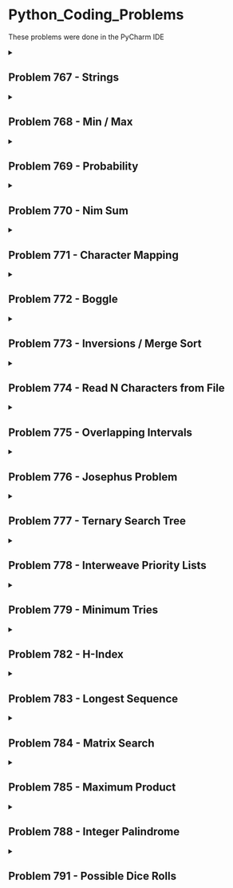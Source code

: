 # Python_Coding_Problems
These problems were done in the PyCharm IDE
<details>
<summary>
  
## Problem 767 - Strings
</summary>
Given a word W and a string S, find all starting indices in S which are anagrams of W.

For example, given that W is "ab", and S is "abxaba", return 0, 3, and 4.
</details>
<details>
<summary>
  
## Problem 768 - Min / Max
</summary>
Given an array of numbers of length N, find both the minimum and maximum using less than 2 * (N - 2) comparisons.
</details>
<details>
<summary>
  
## Problem 769 - Probability
</summary>
Alice wants to join her school's Probability Student Club. Membership dues are computed via one of two simple probabilistic games.

The first game: roll a die repeatedly. Stop rolling once you get a five followed by a six. Your number of rolls is the amount you pay, in dollars.

The second game: same, except that the stopping condition is a five followed by a five.

Which of the two games should Alice elect to play? Does it even matter? Write a program to simulate the two games and calculate their expected value.
</details>
<details>
<summary>
  
## Problem 770 - Nim Sum
</summary>
The game of Nim is played as follows. Starting with three heaps, each containing a variable number of items, two players take turns removing one or more items from a single pile. The player who eventually is forced to take the last stone loses. For example, if the initial heap sizes are 3, 4, and 5, a game could be played as shown below:

```
  A  |  B  |  C
-----------------
  3  |  4  |  5
  3  |  1  |  3
  3  |  1  |  3
  0  |  1  |  3
  0  |  1  |  0
  0  |  0  |  0 
```
  
In other words, to start, the first player takes three items from pile B. The second player responds by removing two stones from pile C. The game continues in this way until player one takes last stone and loses.

Given a list of non-zero starting values [a, b, c], and assuming optimal play, determine whether the first player has a forced win.
</details>
<details>
<summary>
  
## Problem 771 - Character Mapping
</summary>
Determine whether there exists a one-to-one character mapping from one string s1 to another s2.

For example, given s1 = abc and s2 = bcd, return true since we can map a to b, b to c, and c to d.

Given s1 = foo and s2 = bar, return false since the o cannot map to two characters.
</details>
<details>
<summary>
  
## Problem 772 - Boggle
</summary>
Boggle is a game played on a 4 x 4 grid of letters. The goal is to find as many words as possible that can be formed by a sequence of adjacent letters 
in the grid, using each cell at most once. Given a game board and a dictionary of valid words, implement a Boggle solver.
</details>
<details>
<summary>
  
## Problem 773 - Inversions / Merge Sort
</summary>
We can determine how "out of order" an array A is by counting the number of inversions it has. Two elements A[i] and A[j] form an inversion if A[i] > A[j] but i < j. That is, a smaller element appears after a larger element.

Given an array, count the number of inversions it has. Do this faster than O(N^2) time.

You may assume each element in the array is distinct.

For example, a sorted list has zero inversions. The array [2, 4, 1, 3, 5] has three inversions: (2, 1), (4, 1), and (4, 3). The array [5, 4, 3, 2, 1] has ten inversions: every distinct pair forms an inversion.
</details>
<details>
<summary>
  
## Problem 774 - Read N Characters from File
</summary>
Using a read7() method that returns 7 characters from a file, implement readN(n) which reads n characters.

For example, given a file with the content “Hello world”, three read7() returns “Hello w”, “orld” and then “”.
</details>
<details>
<summary>
  
## Problem 775 - Overlapping Intervals
</summary>
Given an array of time intervals (start, end) for classroom lectures (possibly overlapping), find the minimum number of rooms required.
For example, given [(30, 75), (0, 50), (60, 150)], you should return 2.
</details>
<details>
<summary>
  
## Problem 776 - Josephus Problem
</summary>
There are N prisoners standing in a circle, waiting to be executed. The executions are carried out starting with the kth person, and removing every successive kth person going clockwise until there is no one left.
Given N and k, write an algorithm to determine where a prisoner should stand in order to be the last survivor.
For example, if N = 5 and k = 2, the order of executions would be [2, 4, 1, 5, 3], so you should return 3.
Bonus: Find an O(log N) solution if k = 2.
</details>
<details>
<summary>
  
## Problem 777 - Ternary Search Tree
</summary>
A ternary search tree is a trie-like data structure where each node may have up to three children. Here is an example which represents the words code, cob, be, ax, war, and we.

```
       c
    /  |  \
   b   o   w
 / |   |   |
a  e   d   a
|    / |   | \ 
x   b  e   r  e 
```

The tree is structured according to the following rules:
left child nodes link to words lexicographically earlier than the parent prefix
right child nodes link to words lexicographically later than the parent prefix
middle child nodes continue the current word
For instance, since code is the first word inserted in the tree, and cob lexicographically precedes cod, cob is represented as a left child extending from cod.
Implement insertion and search functions for a ternary search tree.
</details>
<details>
<summary>
  
## Problem 778 - Interweave Priority Lists
</summary>
You have access to ranked lists of songs for various users. Each song is represented as an integer, and more preferred songs appear earlier in each list. For example, the list [4, 1, 7] indicates that a user likes song 4 the best, followed by songs 1 and 7.

Given a set of these ranked lists, interleave them to create a playlist that satisfies everyone's priorities.

For example, suppose your input is {[1, 7, 3], [2, 1, 6, 7, 9], [3, 9, 5]}. In this case a satisfactory playlist could be [2, 1, 6, 7, 3, 9, 5].
</details>
<details>
<summary>
  
## Problem 779 - Minimum Tries
</summary>
You are given N identical eggs and access to a building with k floors. Your task is to find the lowest floor that will cause an egg to break, if dropped from that floor. Once an egg breaks, it cannot be dropped again. If an egg breaks when dropped from the xth floor, you can assume it will also break when dropped from any floor greater than x.

Write an algorithm that finds the minimum number of trial drops it will take, in the worst case, to identify this floor.

For example, if N = 1 and k = 5, we will need to try dropping the egg at every floor, beginning with the first, until we reach the fifth floor, so our solution will be 5.
</details>
<details>
<summary>
  
## Problem 782 - H-Index
</summary>
In academia, the h-index is a metric used to calculate the impact of a researcher's papers. It is calculated as follows:

A researcher has index h if at least h of her N papers have h citations each. If there are multiple h satisfying this formula, the maximum is chosen.

For example, suppose N = 5, and the respective citations of each paper are [4, 3, 0, 1, 5]. Then the h-index would be 3, since the researcher has 3 papers with at least 3 citations.

Given a list of paper citations of a researcher, calculate their h-index.
</details>
<details>
<summary>
  
## Problem 783 - Longest Sequence
</summary>
Given an array of numbers, find the length of the longest increasing subsequence in the array. The subsequence does not necessarily have to be contiguous.

For example, given the array [0, 8, 4, 12, 2, 10, 6, 14, 1, 9, 5, 13, 3, 11, 7, 15], the longest increasing subsequence has length 6: it is 0, 2, 6, 9, 11, 15.

</details>
<details>
<summary>
  
## Problem 784 - Matrix Search
</summary>
Given a 2D matrix of characters and a target word, write a function that returns whether the word can be found in the matrix by going left-to-right, or up-to-down.

For example, given the following matrix:

```
[['F', 'A', 'C', 'I'],
 ['O', 'B', 'Q', 'P'],
 ['A', 'N', 'O', 'B'],
 ['M', 'A', 'S', 'S']]
```

and the target word 'FOAM', you should return true, since it's the leftmost column. Similarly, given the target word 'MASS', you should return true, since it's the last row.

</details>
<details>
<summary>
  
## Problem 785 - Maximum Product
</summary>
Given a list of integers, return the largest product that can be made by multiplying any three integers.

For example, if the list is [-10, -10, 5, 2], we should return 500, since that's -10 * -10 * 5.

You can assume the list has at least three integers.
</details>
<details>
<summary>
  
## Problem 788 - Integer Palindrome
</summary>
Write a program that checks whether an integer is a palindrome. For example, 121 is a palindrome, as well as 888. 678 is not a palindrome. Do not convert the integer into a string.
</details>
<details>
<summary>
  
## Problem 791 - Possible Dice Rolls
</summary>
Write a function, throw_dice(N, faces, total), that determines how many ways it is possible to throw N dice with some number of faces each to get a specific total.

For example, throw_dice(3, 6, 7) should equal 15.
</details>

